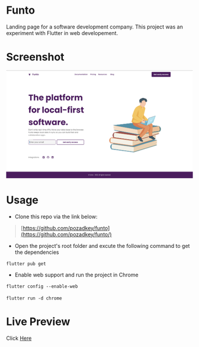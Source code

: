 # Funto

Landing page for a software development company. This project was an experiment with Flutter in web developement.

# Screenshot

![Screenshot](https://github.com/pozadkey/funto/blob/master/screenshots/funto.png)

# Usage

- Clone this repo via the link below:

> [https://github.com/pozadkey/funto](https://github.com/pozadkey/funto/)


- Open the project's root folder and excute the following command to get the dependencies

```
flutter pub get
```

- Enable web support and run the project in Chrome

```
flutter config --enable-web

flutter run -d chrome
```

# Live Preview

Click [Here](https://tapcapitals.com)